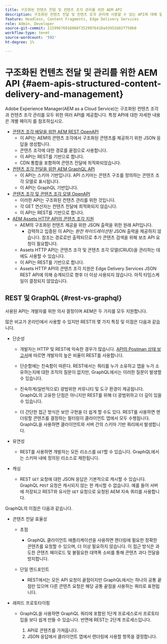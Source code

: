 ```yaml
---
title: 구조화된 컨텐츠 전달 및 컨텐츠 조각 관리를 위한 AEM API
description: 구조화된 컨텐츠 전달 및 컨텐츠 조각 관리에 사용할 수 있는 API에 대해 알아봅니다
feature: Headless, Content Fragments, Edge Delivery Services
role: Admin, Developer
source-git-commit: 21599676916068f3529976410a93951b02f750b0
workflow-type: tm+mt
source-wordcount: '592'
ht-degree: 1%

---
```



# 구조화된 컨텐츠 전달 및 관리를 위한 AEM API {#aem-apis-structured-content-delivery-and-management}

Adobe Experience Manager(AEM as a Cloud Service)는 구조화된 컨텐츠 조각과 컨텐츠 조각 관리를 모두 위한 여러 API를 제공합니다. 특정 API에 대한 자세한 내용은 개별 페이지 를 참조하십시오.

* [콘텐츠 조각 배달을 위한 AEM REST OpenAPI](/help/headless/aem-rest-openapi-content-fragment-delivery.md)
   * 이 API는 AEM의 콘텐츠 조각에서 구조화된 콘텐츠를 제공하기 위한 JSON 응답을 생성합니다.
   * 콘텐츠 조각에 대한 경로를 끝점으로 사용합니다.
   * 이 API는 REST를 기반으로 합니다.
   * CDN 통합을 포함하여 콘텐츠 전달에 최적화되었습니다.
* [컨텐츠 조각 전달을 위한 AEM GraphQL API](/help/headless/graphql-api/content-fragments.md)
   * 이 API는 스키마 기반입니다. API 스키마는 콘텐츠 구조를 정의하는 콘텐츠 조각 모델로 표시됩니다.
   * 이 API는 GraphQL 기반입니다.
* [콘텐츠 조각 및 콘텐츠 조각 모델 OpenAPI](/help/headless/content-fragment-openapis.md)
   * 이러한 API는 구조화된 컨텐츠 관리를 위한 것입니다.
   * 각 GET 연산자는 컨텐츠 전달에 최적화되지 않습니다.
   * 이 API는 REST를 기반으로 합니다.
* [AEM Assets HTTP API의 콘텐츠 조각 지원](/help/assets/content-fragments/assets-api-content-fragments.md)
   * AEM의 구조화된 컨텐츠 제공을 위한 JSON 출력을 위한 원래 API입니다.
      * 강력하고 입증된 이 API는 *완전 하이드레이션된* JSON 출력을 제공하지 않습니다. 참조는 경로로만 출력되므로 추가 콘텐츠 검색을 위해 보조 API 요청이 필요합니다.
   * Assets HTTP API는 콘텐츠 조각 및 콘텐츠 조각 모델(CRUD)을 관리하는 데에도 사용할 수 있습니다.
   * 이 API는 REST를 기반으로 합니다.
   * Assets HTTP API의 콘텐츠 조각 지원은 Edge Delivery Services JSON REST API에 의해 승계되므로 향후 더 이상 사용되지 않습니다. 아직 타임스케일이 결정되지 않았습니다.

<!--
## JSON vs HTML {#json-vs-HTML}

The content delivery format used is driven by frontend implementation. Unstructured content/HTML for full-stack implementations, structured content/JSON for headless implementations, or a combination of both in hybrid implementations. 

Key considerations include:

* Definition
  * JSON (JavaScript Object Notation) - used to represent, access and process structured data. 
  * HTML (HyperText Markup Language) - a markup language of tags and elements in a hierarchical structure.
* Primary Purpose
  * JSON is often used for transferring structure content between the server and client app.
  * HTML is the standard markup language for creating and rendering web pages in a browser.
-->

## REST 및 GraphQL {#rest-vs-graphql}

사용된 API는 개발자를 위한 의사 결정이며 AEM은 두 가지를 모두 지원합니다.

많은 비교가 온라인에서 사용할 수 있지만 REST의 몇 가지 특징 및 이점은 다음과 같습니다.

* 단순성

   * 개발자는 HTTP 및 REST에 익숙한 경우가 많습니다. [API의 Postman 상태 보고서](https://www.postman.com/state-of-api/)에 따르면 개발자의 높은 비율이 REST를 사용합니다.

   * 단순함에는 친숙함이 따른다. REST에서는 쿼리를 누가 소유하고 앱을 누가 소유하는지에 대한 조직의 질문이 없지만, GraphQL에서는 이러한 질문이 발생할 수 있습니다.

   * 친숙하게(일반적으로) 광범위한 커뮤니티 및 도구 환경이 제공됩니다. GraphQL의 고유한 단점은 아니지만 REST를 위해 더 광범위하고 더 깊이 있을 수 있습니다.

   * 더 간단한 접근 방식은 보안 구현을 더 쉽게 할 수도 있다. REST를 사용하면 렌더링할 콘텐츠를 결정하는 필터링이 클라이언트 앱에서 모두 수행됩니다. GraphQL을 사용하면 클라이언트와 서버 간의 스키마 기반 쿼리에서 발생합니다.

* 유연성

   * REST를 사용하면 개발자는 모든 리소스를 `GET`할 수 있습니다. GraphQL에서는 스키마 내에 정의된 리소스로 제한됩니다.

* 캐싱

   * REST `GET` 요청에 대한 JSON 응답은 기본적으로 캐시할 수 있습니다. GraphQL `POST` 요청은 캐시되지 않는 한 캐시할 수 없습니다. 예를 들어 서버에 저장되고 REST와 유사한 `GET` 요청으로 요청된 AEM 지속 쿼리를 사용합니다.

GraphQL의 이점은 다음과 같습니다.

* 콘텐츠 전달 효율성

   * 초점

      * GraphQL 클라이언트 애플리케이션을 사용하면 렌더링에 필요한 정확한 콘텐츠를 요청할 수 있으며, 더 이상 필요하지 않습니다. 이 접근 방식은 과도한 콘텐츠 페이로드 및 불필요한 대역폭 소비를 통해 콘텐츠 과다 전달을 방지합니다.

   * 단일 엔드포인트

      * REST에서는 모든 API 요청이 끝점이지만 GraphQL에서는 하나의 공통 끝점만 있으며 다른 콘텐츠 요청은 해당 공통 끝점을 사용하는 쿼리로 표현됩니다.

* 래피드 프로토타이핑

   * GraphQL을 사용하면 GraphQL 쿼리에 포함된 1단계 프로세스로서 프로토타입을 보다 쉽게 만들 수 있습니다. 반면에 REST는 2단계 프로세스입니다.

      1. API로 콘텐츠를 가져옵니다.
      2. JSON 응답에서 클라이언트 앱에서 렌더링에 사용할 항목을 결정합니다.
